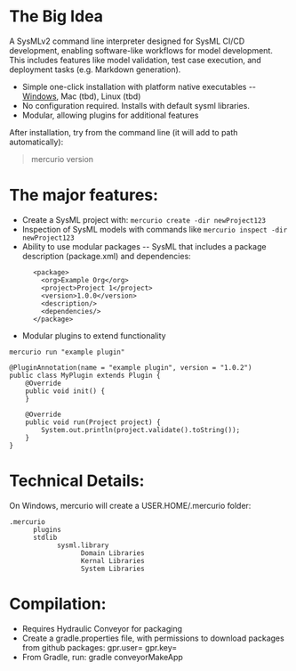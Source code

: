 # The Big Idea

A SysMLv2 command line interpreter designed for SysML CI/CD development, enabling software-like workflows for model development.  This includes features like model validation, test case execution, and deployment tasks (e.g. Markdown generation).

* Simple one-click installation with platform native executables -- [Windows](https://github.com/petrotta/mercurio/releases/latest/download/mercurio.exe), Mac (tbd), Linux (tbd)
* No configuration required.  Installs with default sysml libraries.
* Modular, allowing plugins for additional features

After installation, try from the command line (it will add to path automatically):

> mercurio version

 

# The major features:
* Create a SysML project with: `mercurio create -dir newProject123`
* Inspection of SysML models with commands like `mercurio inspect -dir newProject123`
* Ability to use modular packages -- SysML that includes a package description (package.xml) and dependencies:
~~~
      <package>
        <org>Example Org</org>
        <project>Project 1</project>
        <version>1.0.0</version>
        <description/>
        <dependencies/>
      </package>
~~~
* Modular plugins to extend functionality

`mercurio run "example plugin"` 
~~~ 
@PluginAnnotation(name = "example plugin", version = "1.0.2")
public class MyPlugin extends Plugin {
    @Override
    public void init() {
    }

    @Override
    public void run(Project project) {
        System.out.println(project.validate().toString());
    }
}
~~~

# Technical Details:
On Windows, mercurio will create a USER.HOME/.mercurio folder:

~~~
.mercurio
      plugins
      stdlib
            sysml.library
                  Domain Libraries
                  Kernal Libraries
                  System Libraries
~~~
   
# Compilation: 
* Requires Hydraulic Conveyor for packaging 
* Create a gradle.properties file, with permissions to download packages from github packages:
      gpr.user=<username>
      gpr.key=<key>
* From Gradle, run:
  gradle conveyorMakeApp





